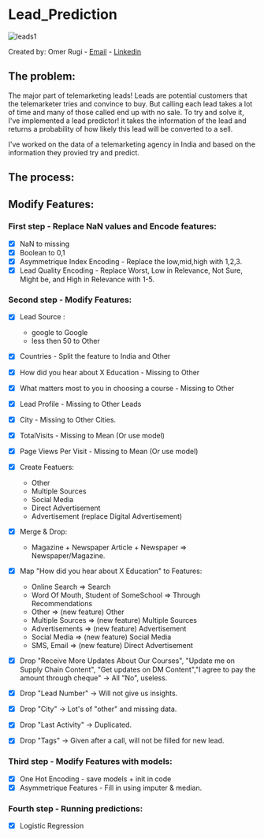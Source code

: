 # Lead_Prediction
![leads1](https://user-images.githubusercontent.com/57361655/187251593-3ab4c36d-5c7c-4c52-9325-7d28f75eed80.jpg)

Created by: Omer Rugi - [Email](mailto:omerihay@gmail.com) - [Linkedin](https://www.linkedin.com/in/omerugi/)

## The problem:
The major part of telemarketing leads!
Leads are potential customers that the telemarketer tries and convince to buy.
But calling each lead takes a lot of time and many of those called end up with no sale.
To try and solve it, I've implemented a lead predictor! it takes the information of the lead and returns a probability of how likely this lead will be converted to a sell.

I've  worked on the data of a telemarketing agency in India and based on the information they provied try and predict. 


## The process:

## Modify Features:
### First step - Replace NaN values and Encode features:
- [x] NaN to missing
- [x] Boolean to 0,1
- [x] Asymmetrique Index Encoding - Replace the low,mid,high with 1,2,3.
- [x] Lead Quality Encoding - Replace Worst, Low in Relevance, Not Sure, Might be, and High in Relevance with 1-5.

### Second step - Modify Features:
- [x] Lead Source : 
    - google to Google
    - less then 50 to Other
- [x] Countries - Split the feature to India and Other
- [x] How did you hear about X Education - Missing to Other
- [x] What matters most to you in choosing a course - Missing to Other
- [x] Lead Profile - Missing to Other Leads
- [x] City - Missing to Other Cities.

- [x] TotalVisits - Missing to Mean (Or use model)
- [x] Page Views Per Visit - Missing to Mean (Or use model)
- [x] Create Featuers:
    - Other
    - Multiple Sources
    - Social Media
    - Direct Advertisement
    - Advertisement (replace Digital Advertisement)
- [x] Merge & Drop:
    - Magazine + Newspaper Article + Newspaper => Newspaper/Magazine.
- [x] Map "How did you hear about X Education" to Features:
    - Online Search => Search
    - Word Of Mouth, Student of SomeSchool => Through Recommendations
    - Other => (new feature) Other
    - Multiple Sources => (new feature) Multiple Sources
    - Advertisements => (new feature) Advertisement
    - Social Media => (new feature) Social Media
    - SMS, Email => (new feature) Direct Advertisement
- [x] Drop "Receive More Updates About Our Courses", "Update me on Supply Chain Content", "Get updates on DM Content","I agree to pay the amount through cheque" -> All "No", useless.
- [x] Drop "Lead Number" -> Will not give us insights.
- [x] Drop "City" -> Lot's of "other" and missing data.
- [x] Drop "Last Activity" -> Duplicated.
- [x] Drop "Tags" -> Given after a call, will not be filled for new lead.

### Third step - Modify Features with models:
- [x] One Hot Encoding - save models + init in code
- [x] Asymmetrique Features - Fill in using imputer & median.

### Fourth step - Running predictions:
- [x] Logistic Regression
